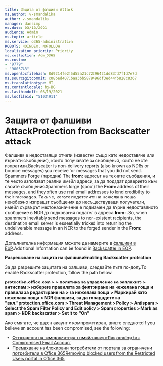 ```yaml
---
title: Защита от фалшиви Attack
ms.author: v-smandalika
author: v-smandalika
manager: dansimp
ms.date: 03/18/2021
audience: Admin
ms.topic: article
ms.service: o365-administration
ROBOTS: NOINDEX, NOFOLLOW
localization_priority: Priority
ms.collection: Adm_O365
ms.custom:
- "9779"
- "9005743"
ms.openlocfilehash: 8d9214fe2f5d55a21c72296421dd837d7f1d7e7d
ms.sourcegitcommit: c08bed4071baa3bb5879496df3ed44fb828c8367
ms.translationtype: MT
ms.contentlocale: bg-BG
ms.lasthandoff: 03/19/2021
ms.locfileid: "51034911"
---
```

# <a name="protection-from-backscatter-attack"></a><span data-ttu-id="81529-102">Защита от фалшиви Attack</span><span class="sxs-lookup"><span data-stu-id="81529-102">Protection from Backscatter attack</span></span>

<span data-ttu-id="81529-103">Фалшиви е недоставящи отчети (известни също като недоставяне или върнати съобщения), които получавате за съобщения, които не сте изпратили.</span><span class="sxs-lookup"><span data-stu-id="81529-103">Backscatter is non-delivery reports (also known as NDRs or bounce messages) you receive for messages that you did not send.</span></span> <span data-ttu-id="81529-104">Spammers Forge (пародия) The **from:** адресът на техните съобщения, и те често използват реални имейл адреси, за да подадат доверието към своите съобщения.</span><span class="sxs-lookup"><span data-stu-id="81529-104">Spammers forge (spoof) the **From:** address of their messages, and they often use real email addresses to lend credibility to their messages.</span></span> <span data-ttu-id="81529-105">Така че, когато подателите на нежелана поща неизбежно изпращат съобщения до несъществуващи получатели, имейл сървърът местоназначение е подмамен да върне недоставяното съобщение в NDR до подкования подател в адреса **from:** .</span><span class="sxs-lookup"><span data-stu-id="81529-105">So, when spammers inevitably send messages to non-existent recipients, the destination email server is essentially tricked into returning the undeliverable message in an NDR to the forged sender in the **From:** address.</span></span>

<span data-ttu-id="81529-106">Допълнителна информация можете да намерите в [фалшиви в EoP](https://docs.microsoft.com/microsoft-365/security/office-365-security/backscatter-messages-and-eop).</span><span class="sxs-lookup"><span data-stu-id="81529-106">Additional Information can be found in [Backscatter in EOP](https://docs.microsoft.com/microsoft-365/security/office-365-security/backscatter-messages-and-eop).</span></span>

<span data-ttu-id="81529-107">**Разрешаване на защита на фалшиви**</span><span class="sxs-lookup"><span data-stu-id="81529-107">**Enabling Backscatter protection**</span></span>

<span data-ttu-id="81529-108">За да разрешите защитата на фалшиви, следвайте пътя по-долу.</span><span class="sxs-lookup"><span data-stu-id="81529-108">To enable Backscatter protection, follow the path below.</span></span>

<span data-ttu-id="81529-109">**protection.office.com > > политика за управление на заплахите > антиспам > изберете правилата за филтриране на нежелана поща и правила за редактиране на > за нежелана поща > Маркирай като нежелана поща > NDR фалшиви, за да го зададете на "вкл."**</span><span class="sxs-lookup"><span data-stu-id="81529-109">**protection.office.com > Threat Management > Policy > Antispam > Select the Spam Filter Policy and Edit policy > Spam properties > Mark as spam > NDR backscatter > Set it to “On”**</span></span>

<span data-ttu-id="81529-110">Ако смятате, че даден акаунт е компрометиран, вижте следното:</span><span class="sxs-lookup"><span data-stu-id="81529-110">If you believe an account has been compromised, see the following:</span></span>

- [<span data-ttu-id="81529-111">Отговаряне на компрометиран имейл акаунт</span><span class="sxs-lookup"><span data-stu-id="81529-111">Responding to a Compromised Email Account</span></span>](https://docs.microsoft.com/microsoft-365/security/office-365-security/responding-to-a-compromised-email-account)
- [<span data-ttu-id="81529-112">Премахване на блокирани потребители от портала за ограничени потребители в Office 365</span><span class="sxs-lookup"><span data-stu-id="81529-112">Removing blocked users from the Restricted Users portal in Office 365</span></span>](https://docs.microsoft.com/microsoft-365/security/office-365-security/removing-user-from-restricted-users-portal-after-spam)



